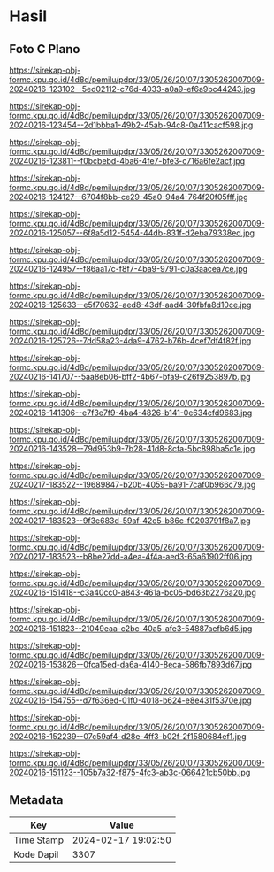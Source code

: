 # Hasil

## Foto C Plano

https://sirekap-obj-formc.kpu.go.id/4d8d/pemilu/pdpr/33/05/26/20/07/3305262007009-20240216-123102--5ed02112-c76d-4033-a0a9-ef6a9bc44243.jpg

https://sirekap-obj-formc.kpu.go.id/4d8d/pemilu/pdpr/33/05/26/20/07/3305262007009-20240216-123454--2d1bbba1-49b2-45ab-94c8-0a411cacf598.jpg

https://sirekap-obj-formc.kpu.go.id/4d8d/pemilu/pdpr/33/05/26/20/07/3305262007009-20240216-123811--f0bcbebd-4ba6-4fe7-bfe3-c716a6fe2acf.jpg

https://sirekap-obj-formc.kpu.go.id/4d8d/pemilu/pdpr/33/05/26/20/07/3305262007009-20240216-124127--6704f8bb-ce29-45a0-94a4-764f20f05fff.jpg

https://sirekap-obj-formc.kpu.go.id/4d8d/pemilu/pdpr/33/05/26/20/07/3305262007009-20240216-125057--6f8a5d12-5454-44db-831f-d2eba79338ed.jpg

https://sirekap-obj-formc.kpu.go.id/4d8d/pemilu/pdpr/33/05/26/20/07/3305262007009-20240216-124957--f86aa17c-f8f7-4ba9-9791-c0a3aacea7ce.jpg

https://sirekap-obj-formc.kpu.go.id/4d8d/pemilu/pdpr/33/05/26/20/07/3305262007009-20240216-125633--e5f70632-aed8-43df-aad4-30fbfa8d10ce.jpg

https://sirekap-obj-formc.kpu.go.id/4d8d/pemilu/pdpr/33/05/26/20/07/3305262007009-20240216-125726--7dd58a23-4da9-4762-b76b-4cef7df4f82f.jpg

https://sirekap-obj-formc.kpu.go.id/4d8d/pemilu/pdpr/33/05/26/20/07/3305262007009-20240216-141707--5aa8eb06-bff2-4b67-bfa9-c26f9253897b.jpg

https://sirekap-obj-formc.kpu.go.id/4d8d/pemilu/pdpr/33/05/26/20/07/3305262007009-20240216-141306--e7f3e7f9-4ba4-4826-b141-0e634cfd9683.jpg

https://sirekap-obj-formc.kpu.go.id/4d8d/pemilu/pdpr/33/05/26/20/07/3305262007009-20240216-143528--79d953b9-7b28-41d8-8cfa-5bc898ba5c1e.jpg

https://sirekap-obj-formc.kpu.go.id/4d8d/pemilu/pdpr/33/05/26/20/07/3305262007009-20240217-183522--19689847-b20b-4059-ba91-7caf0b966c79.jpg

https://sirekap-obj-formc.kpu.go.id/4d8d/pemilu/pdpr/33/05/26/20/07/3305262007009-20240217-183523--9f3e683d-59af-42e5-b86c-f0203791f8a7.jpg

https://sirekap-obj-formc.kpu.go.id/4d8d/pemilu/pdpr/33/05/26/20/07/3305262007009-20240217-183523--b8be27dd-a4ea-4f4a-aed3-65a61902ff06.jpg

https://sirekap-obj-formc.kpu.go.id/4d8d/pemilu/pdpr/33/05/26/20/07/3305262007009-20240216-151418--c3a40cc0-a843-461a-bc05-bd63b2276a20.jpg

https://sirekap-obj-formc.kpu.go.id/4d8d/pemilu/pdpr/33/05/26/20/07/3305262007009-20240216-151823--21049eaa-c2bc-40a5-afe3-54887aefb6d5.jpg

https://sirekap-obj-formc.kpu.go.id/4d8d/pemilu/pdpr/33/05/26/20/07/3305262007009-20240216-153826--0fca15ed-da6a-4140-8eca-586fb7893d67.jpg

https://sirekap-obj-formc.kpu.go.id/4d8d/pemilu/pdpr/33/05/26/20/07/3305262007009-20240216-154755--d7f636ed-01f0-4018-b624-e8e431f5370e.jpg

https://sirekap-obj-formc.kpu.go.id/4d8d/pemilu/pdpr/33/05/26/20/07/3305262007009-20240216-152239--07c59af4-d28e-4ff3-b02f-2f1580684ef1.jpg

https://sirekap-obj-formc.kpu.go.id/4d8d/pemilu/pdpr/33/05/26/20/07/3305262007009-20240216-151123--105b7a32-f875-4fc3-ab3c-066421cb50bb.jpg


## Metadata

| Key        | Value               |
| ---------- | ------------------- |
| Time Stamp | 2024-02-17 19:02:50 |
| Kode Dapil | 3307                |



